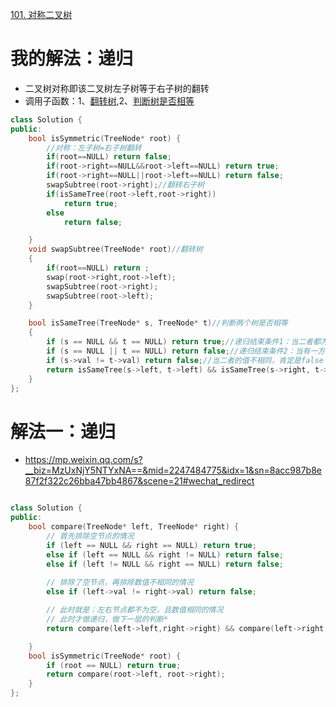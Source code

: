 [101. 对称二叉树](https://leetcode-cn.com/problems/symmetric-tree/description/)



# 我的解法：递归
- 二叉树对称即该二叉树左子树等于右子树的翻转
- 调用子函数：1、[翻转树](https://leetcode-cn.com/problems/invert-binary-tree/description/),2、[判断树是否相等](https://leetcode-cn.com/problems/same-tree/)
```C++
class Solution {
public:
    bool isSymmetric(TreeNode* root) {
        //对称：左子树=右子树翻转
        if(root==NULL) return false;
        if(root->right==NULL&&root->left==NULL) return true;
        if(root->right==NULL||root->left==NULL) return false;
        swapSubtree(root->right);//翻转右子树
        if(isSameTree(root->left,root->right)) 
            return true;
        else 
            return false;

    }
    void swapSubtree(TreeNode* root)//翻转树
    {
        if(root==NULL) return ;
        swap(root->right,root->left);
        swapSubtree(root->right);
        swapSubtree(root->left);
    }

    bool isSameTree(TreeNode* s, TreeNode* t)//判断两个树是否相等
    {
        if (s == NULL && t == NULL) return true;//递归结束条件1：当二者都为空时，返回true
        if (s == NULL || t == NULL) return false;//递归结束条件2：当有一方已经遍历完，但另一颗还未遍历完时，返回false  
        if (s->val != t->val) return false;//当二者的值不相同，肯定是false
        return isSameTree(s->left, t->left) && isSameTree(s->right, t->right);//继续遍历s和t的左右子树，看是否都完全相同
    }
};
```

# 解法一：递归
- https://mp.weixin.qq.com/s?__biz=MzUxNjY5NTYxNA==&mid=2247484775&idx=1&sn=8acc987b8e87f2f322c26bba47bb4867&scene=21#wechat_redirect

```C++

class Solution {
public:
    bool compare(TreeNode* left, TreeNode* right) {
        // 首先排除空节点的情况
        if (left == NULL && right == NULL) return true;
        else if (left == NULL && right != NULL) return false;
        else if (left != NULL && right == NULL) return false;
        
        // 排除了空节点，再排除数值不相同的情况
        else if (left->val != right->val) return false;

        // 此时就是：左右节点都不为空，且数值相同的情况
        // 此时才做递归，做下一层的判断*
        return compare(left->left,right->right) && compare(left->right,right->left);

    }
    bool isSymmetric(TreeNode* root) {
        if (root == NULL) return true;
        return compare(root->left, root->right);
    }
};

    
```
